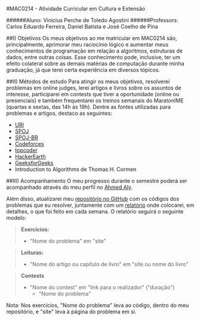 #MAC0214 - Atividade Curricular em Cultura e Extensão

######Aluno: Vinicius Perche de Toledo Agostini
######Professors: Carlos Eduardo Ferreira, Daniel Batista e José Coelho de Pina

##I) Objetivos
  Os meus objetivos ao me matricular em MAC0214 são, principalmente, aprimorar meu raciocínio lógico e aumentar meus conhecimentos
de programação em relação a algoritmos, estruturas de dados, entre outras coisas. Esse conhecimento pode, inclusive, ter um efeito
colateral sobre as demais matérias de computação durante minha graduação, já que terei certa experiência em diversos tópicos.

##II) Métodos de estudo
  Para atingir os meus objetivos, resolverei problemas em online judges, lerei artigos e livros sobre os assuntos de interesse,
  participarei em contests que tiver a oportunidade (online ou presenciais) e também frequentarei os treinos semanais do MaratonIME
  (quartas e sextas, das 14h às 19h).
  Dentre as fontes utilizadas para problemas e artigos, destaco as seguintes:
  
  - [URI](http://urionlinejudge.com.br)
  - [SPOJ](http://spoj.com)
  - [SPOJ-BR](http://br.spoj.com/)
  - [Codeforces](http://codeforces.com/)
  - [topcoder](https://www.topcoder.com/)
  - [HackerEarth](https://www.hackerearth.com/)
  - [GeeksforGeeks](http://www.geeksforgeeks.org/)
  - Introduction to Algorithms de Thomas H. Cormen
  
##III) Acompanhamento
  O meu progresso durante o semestre poderá ser acompanhado através do meu perfil no [Ahmed Aly](http://a2oj.com/Profile.jsp?Username=vinicius.agostini).

  Além disso, atualizarei meu [repositório no GitHub](https://github.com/viagostini/maratona) com os códigos dos problemas que eu resolver, juntamente com um [relatório](https://github.com/viagostini/maratona/blob/master/mac0214/relatorios/progresso.md) onde colocarei, em detalhes, o que foi feito em cada semana.
  O relatório seguirá o seguinte modelo:
  >**Exercícios:**
  > - "Nome do problema" em "site"
  
  >**Leituras:**
  > - "Nome do artigo ou capítulo de livro" em "site ou nome do livro"
  
  >**Contests**
  > - "Nome do contest" em "link para o realizador" ("duração")
  >   - "Nome do problema"
  
  Nota: Nos exercícios, "Nome do problema" leva ao código, dentro do meu repositório, e "site" leva à página do problema em si.
  
